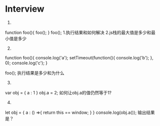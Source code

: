 # Interview
1.
function foo(){
    foo();
}
foo();
1.执行结果和如何解决
2.js栈的最大值是多少和最小值是多少

2. 
function foo(){
    console.log('a');
    setTimeout(function(){
        console.log('b');
    }, 0);
    console.log('c');
}

foo();
执行结果是多少和为什么

3.
var obj = {
    a : 1
}
obj.a = 2;
如何让obj.a的值仍然等于1?

4.

let obj = {
    a : () =>{
        return this == window;
    }
}
console.log(obj.a());
输出结果是？